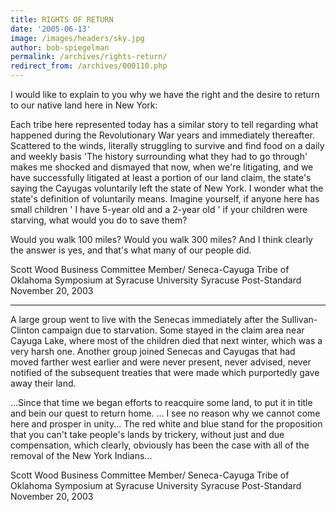 ```yaml
---
title: RIGHTS OF RETURN
date: '2005-06-13'
image: /images/headers/sky.jpg
author: bob-spiegelman
permalink: /archives/rights-return/
redirect_from: /archives/000110.php
---
```


I would like to explain to you why we have the right and the desire to return to our native land here in New York:

Each tribe here represented today has a similar story to tell regarding what happened during the Revolutionary War years and immediately thereafter. Scattered to the winds, literally struggling to survive and find food on a daily and weekly basis 'The history surrounding what they had to go through' makes me shocked and dismayed that now, when we're litigating, and we have successfully litigated at least a portion of our land claim, the state's saying the Cayugas voluntarily left the state of New York. I wonder what the state's definition of voluntarily means. Imagine yourself, if anyone here has small children ' I have 5-year old and a 2-year old ' if your children were starving, what would you do to save them?

Would you walk 100 miles? Would you walk 300 miles? And I think clearly the answer is yes, and that's what many of our people did.

Scott Wood
Business Committee Member/
Seneca-Cayuga Tribe of Oklahoma
Symposium at Syracuse University
Syracuse Post-Standard
November 20, 2003

***

A large group went to live with the Senecas immediately after the Sullivan-Clinton campaign due to starvation. Some stayed in the claim area near Cayuga Lake, where most of the children died that next winter, which was a very harsh one. Another group joined Senecas and Cayugas that had moved farther west earlier and were never present, never advised, never notified of the subsequent treaties that were made which purportedly gave away their land.

...Since that time we began efforts to reacquire some land, to put it in title and bein our quest to return home. ... I see no reason why we cannot come here and prosper in unity... The red white and blue stand for the proposition that you can't take people's lands by trickery, without just and due compensation, which clearly, obviously has been the case with all of the removal of the New York Indians...

Scott Wood
Business Committee Member/
Seneca-Cayuga Tribe of Oklahoma
Symposium at Syracuse University
Syracuse Post-Standard
November 20, 2003
